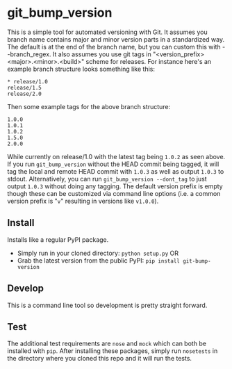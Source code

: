 # git_bump_version
This is a simple tool for automated versioning with Git. It assumes you branch name contains major and minor version parts in a standardized way. The default is at the end of the branch name, but you can custom this with --branch_regex. It also assumes you use git tags in "&lt;version_prefix&gt;&lt;major&gt;.&lt;minor&gt;.&lt;build&gt;" scheme for releases. For instance here's an example branch structure looks something like this:

```
* release/1.0
release/1.5
release/2.0
```

Then some example tags for the above branch structure:

```
1.0.0
1.0.1
1.0.2
1.5.0
2.0.0
```

While currently on release/1.0 with the latest tag being `1.0.2` as seen above. If you run `git_bump_version` without the HEAD commit being tagged, it will tag the local and remote HEAD commit with `1.0.3` as well as output `1.0.3` to stdout. Alternatively, you can run `git_bump_version --dont_tag` to just output `1.0.3` without doing any tagging. The default version prefix is empty though these can be customized via command line options (i.e. a common version prefix is "`v`" resulting in versions like `v1.0.0`).

## Install
Installs like a regular PyPI package.
- Simply run in your cloned directory: `python setup.py` OR
- Grab the latest version from the public PyPI: `pip install git-bump-version`

## Develop
This is a command line tool so development is pretty straight forward.

## Test
The additional test requirements are `nose` and `mock` which can both be installed with `pip`. After installing these packages, simply run `nosetests` in the directory where you cloned this repo and it will run the tests.
